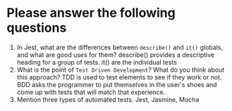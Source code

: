 # Please answer the following questions

1.  In Jest, what are the differences between `describe()` and `it()` globals, and what are good uses for them?
describe() provides a descriptive heading for a group of tests.
it() are the individual tests
2.  What is the point of `Test Driven Development`? What do you think about this approach?
TDD is used to test elements to see if they work or not.
BDD asks the programmer to put themselves in the user's shoes and come up with tests that will match that experience.
3.  Mention three types of automated tests.
Jest, Jasmine, Mocha

